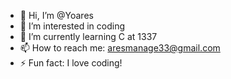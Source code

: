 - 👋 Hi, I’m @Yoares  
- 👀 I’m interested in coding 
- 🌱 I’m currently learning C at 1337
- 📫 How to reach me: aresmanage33@gmail.com  
- ⚡ Fun fact: I love coding!

<!---
Yoares/Yoares is a ✨ special ✨ repository because its `README.md` (this file) appears on your GitHub profile.
You can click the Preview link to take a look at your changes.
--->
